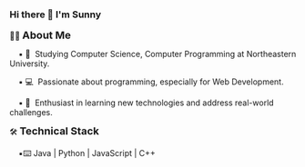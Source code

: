 ### Hi there 👋 I'm Sunny

:woman_technologist: <font size="4">**About Me**</font>


&nbsp;&nbsp;&nbsp;&nbsp;:black_small_square: :school: &nbsp;Studying Computer Science, Computer Programming at Northeastern University.
  
&nbsp;&nbsp;&nbsp;&nbsp;:black_small_square: :computer: &nbsp;Passionate about programming, especially for Web Development.

&nbsp;&nbsp;&nbsp;&nbsp;:black_small_square: :thinking: &nbsp;Enthusiast in learning new technologies and address real-world challenges.

:hammer_and_wrench: <font size="4">**Technical Stack**</font>

&nbsp;&nbsp;&nbsp;&nbsp;:black_small_square::keyboard:&nbsp;Java | Python | JavaScript | C++

<!--
**sunny-ops/sunny-ops** is a ✨ _special_ ✨ repository because its `README.md` (this file) appears on your GitHub profile.

Here are some ideas to get you started:

- 🔭 I’m currently working on ...
- 🌱 I’m currently learning ...
- 👯 I’m looking to collaborate on ...
- 🤔 I’m looking for help with ...
- 💬 Ask me about ...
- 📫 How to reach me: ...
- 😄 Pronouns: ...
- ⚡ Fun fact: ...
-->
